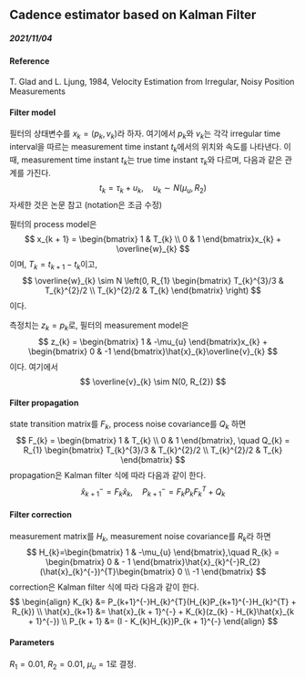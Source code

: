 ## Cadence estimator based on Kalman Filter

##### 2021/11/04

#### Reference

T. Glad and L. Ljung, 1984, Velocity Estimation from Irregular, Noisy Position Measurements



#### Filter model

필터의 상태변수를 $x_{k}=(p_{k}, v_{k})$​라 하자. 여기에서 $p_{k}$​와 $v_{k}$​는 각각 irregular time interval을 따르는 measurement time instant $t_{k}$​에서의  위치와 속도를 나타낸다. 이 때, measurement time instant $t_{k}$​는 true time instant $\tau_{k}$​​와 다르며, 다음과 같은 관계를 가진다.
$$
t_{k} = \tau_{k} + u_{k}, \quad u_{k} \sim N(\mu_{u}, R_{2})
$$
자세한 것은 논문 참고 (notation은 조금 수정)

필터의 process model은
$$
x_{k + 1} = \begin{bmatrix}
1 & T_{k} \\
0 & 1
\end{bmatrix}x_{k} + \overline{w}_{k}
$$
이며, $T_{k}=t_{k+1} - t_{k}$이고,
$$
\overline{w}_{k} \sim N \left(0, R_{1}
\begin{bmatrix}
T_{k}^{3}/3 & T_{k}^{2}/2 \\
T_{k}^{2}/2 & T_{k}
\end{bmatrix} \right)
$$
이다.

측정치는 $z_{k}=p_{k}$로, 필터의 measurement model은
$$
z_{k} = \begin{bmatrix}
1 & -\mu_{u}
\end{bmatrix}x_{k} + \begin{bmatrix}
0 & -1
\end{bmatrix}\hat{x}_{k}\overline{v}_{k}
$$
이다. 여기에서
$$
\overline{v}_{k} \sim N(0, R_{2})
$$


#### Filter propagation

state transition matrix를 $F_{k}$​, process noise covariance를 $Q_{k}$​ 하면
$$
F_{k} = \begin{bmatrix}
1 & T_{k} \\
0 & 1
\end{bmatrix},
\quad Q_{k} = R_{1} \begin{bmatrix}
T_{k}^{3}/3 & T_{k}^{2}/2 \\
T_{k}^{2}/2 & T_{k}
\end{bmatrix}
$$
propagation은 Kalman filter 식에 따라 다음과 같이 한다.
$$
\hat{x}_{k+1}^{-}=F_{k}\hat{x}_{k}, \quad P_{k+1}^{-}=F_{k}P_{k}F_{k}^{T} + Q_{k}
$$


#### Filter correction

measurement matrix를 $H_{k}$, measurement noise covariance를 $R_{k}$라 하면
$$
H_{k}=\begin{bmatrix}
1 & -\mu_{u}
\end{bmatrix},\quad R_{k} = \begin{bmatrix}
0 & - 1
\end{bmatrix}\hat{x}_{k}^{-}R_{2}(\hat{x}_{k}^{-})^{T}\begin{bmatrix}
0 \\ -1 \end{bmatrix}
$$
correction은 Kalman filter 식에 따라 다음과 같이 한다.
$$
\begin{align}
K_{k} &= P_{k+1}^{-}H_{k}^{T}(H_{k}P_{k+1}^{-}H_{k}^{T} + R_{k}) \\
\hat{x}_{k+1} &= \hat{x}_{k + 1}^{-} + K_{k}(z_{k} - H_{k}\hat{x}_{k + 1}^{-}) \\
P_{k + 1} &= (I - K_{k}H_{k})P_{k + 1}^{-}
\end{align}
$$


#### Parameters

$R_{1}=0.01$, $R_{2}=0.01$​, $\mu_{u}=1$로 결정.

